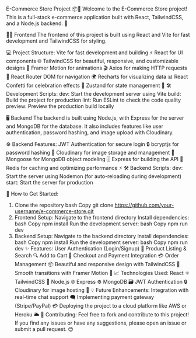 E-Commerce Store Project 📦🛒
Welcome to the E-Commerce Store project! This is a full-stack e-commerce application built with React, TailwindCSS, and a Node.js backend. 🚀

🧑‍💻 Frontend
The frontend of this project is built using React and Vite for fast development and TailwindCSS for styling.

💻 Project Structure:
Vite for fast development and building ⚡
React for UI components 🌐
TailwindCSS for beautiful, responsive, and customizable designs 🌟
Framer Motion for animations 🎬
Axios for making HTTP requests 🔗
React Router DOM for navigation 🌍
Recharts for visualizing data 📊
React Confetti for celebration effects 🎉
Zustand for state management 🧠
🛠️ Development Scripts:
dev: Start the development server using Vite
build: Build the project for production
lint: Run ESLint to check the code quality
preview: Preview the production build locally


🖥️ Backend
The backend is built using Node.js, with Express for the server and MongoDB for the database. It also includes features like user authentication, password hashing, and image upload with Cloudinary.

⚙️ Backend Features:
JWT Authentication for secure login 🔒
bcryptjs for password hashing 🔑
Cloudinary for image storage and management 📸
Mongoose for MongoDB object modeling 🗄️
Express for building the API 🚀
Redis for caching and optimizing performance ⚡
🛠️ Backend Scripts:
dev: Start the server using Nodemon (for auto-reloading during development)
start: Start the server for production

🚀 How to Get Started:
1. Clone the repository
bash
Copy
git clone https://github.com/your-username/e-commerce-store.git
2. Frontend Setup:
Navigate to the frontend directory
Install dependencies:
bash
Copy
npm install
Run the development server:
bash
Copy
npm run dev
3. Backend Setup:
Navigate to the backend directory
Install dependencies:
bash
Copy
npm install
Run the development server:
bash
Copy
npm run dev
✨ Features:
User Authentication (Login/Signup) 🔑
Product Listing & Search 🔍
Add to Cart 🛒
Checkout and Payment Integration 💳
Order Management 📦
Beautiful and responsive design with TailwindCSS 🌈
Smooth transitions with Framer Motion 🎉
📈 Technologies Used:
React ⚛️
TailwindCSS 🎨
Node.js 🌐
Express ⚙️
MongoDB 🗃️
JWT Authentication 🔒
Cloudinary for image hosting 📸
💡 Future Enhancements:
Integration with real-time chat support 🗨️
Implementing payment gateway (Stripe/PayPal) 💳
Deploying the project to a cloud platform like AWS or Heroku 🌥️
🤝 Contributing:
Feel free to fork and contribute to this project! If you find any issues or have any suggestions, please open an issue or submit a pull request. 😊
